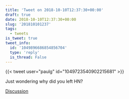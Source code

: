 ```yaml
---
title: 'Tweet on 2018-10-10T12:37:30+00:00'
draft: true
date: 2018-10-10T12:37:30+00:00
slug: '201810101237'
tags:
  - tweets
is_tweet: true
tweet_info:
  id: '1049896686854856704'
  type: 'reply'
  is_thread: False
---
```




{{< tweet user="paulg" id="1049723540902215681" >}}

Just wondering why did you left HN?

[Discussion](https://x.com/sytelus/status/1049896686854856704)
